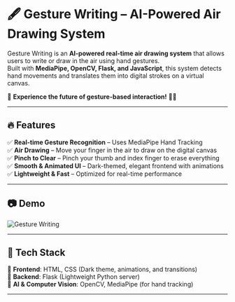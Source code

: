 # 🖋️ Gesture Writing – AI-Powered Air Drawing System  

Gesture Writing is an **AI-powered real-time air drawing system** that allows users to write or draw in the air using hand gestures.  
Built with **MediaPipe, OpenCV, Flask, and JavaScript**, this system detects hand movements and translates them into digital strokes on a virtual canvas.  

🚀 **Experience the future of gesture-based interaction!** 🎨✨  

---

## 🔥 Features  
✅ **Real-time Gesture Recognition** – Uses MediaPipe Hand Tracking  
✅ **Air Drawing** – Move your finger in the air to draw on the digital canvas  
✅ **Pinch to Clear** – Pinch your thumb and index finger to erase everything  
✅ **Smooth & Animated UI** – Dark-themed, elegant frontend with animations  
✅ **Lightweight & Fast** – Optimized for real-time performance  

---

## 📷 Demo  
![Gesture Writing](https://github.com/user-attachments/assets/afff3d24-b416-48c3-9a88-62adfe612676)  

---

## 🚀 Tech Stack  
🔹 **Frontend**: HTML, CSS (Dark theme, animations, and transitions)  
🔹 **Backend**: Flask (Lightweight Python server)  
🔹 **AI & Computer Vision**: OpenCV, MediaPipe (for hand tracking)  

---


